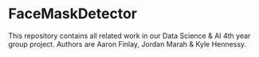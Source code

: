 # FaceMaskDetector
This repository contains all related work in our Data Science &amp; AI 4th year group project. Authors are Aaron Finlay, Jordan Marah &amp; Kyle Hennessy.
